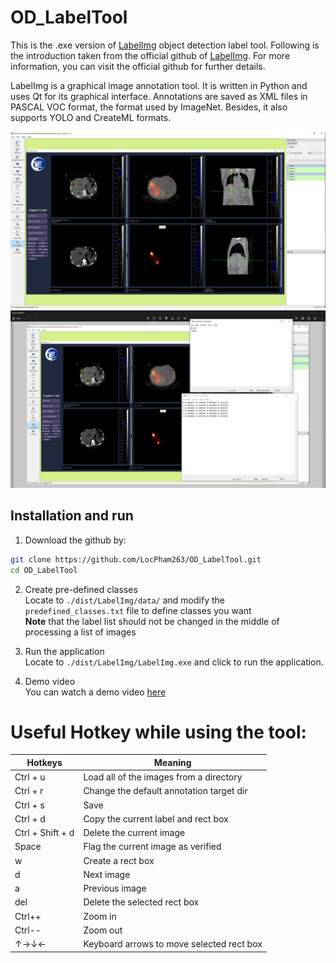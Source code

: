 # OD_LabelTool
This is the .exe version of [LabelImg](https://github.com/tzutalin/labelImg#build-from-source) object detection label tool. Following is the introduction taken from the official github of [LabelImg](https://github.com/tzutalin/labelImg#build-from-source). For more information, you can visit the official github for further details. <br>

LabelImg is a graphical image annotation tool. It is written in Python and uses Qt for its graphical interface. Annotations are saved as XML files in PASCAL VOC format, the format used by ImageNet. Besides, it also supports YOLO and CreateML formats.

[<img src="demo/img1.png" />](demo/img1.png)
[<img src="demo/img2.png" />](demo/img2.png)
  
## Installation and run
1. Download the github by:
``` bash
git clone https://github.com/LocPham263/OD_LabelTool.git
cd OD_LabelTool
```
2. Create pre-defined classes <br>
Locate to `./dist/LabelImg/data/` and modify the `predefined_classes.txt` file to define classes you want <br>
**Note** that the label list should not be changed in the middle of processing a list of images

3. Run the application <br>
Locate to `./dist/LabelImg/LabelImg.exe` and click to run the application.

4. Demo video <br>
You can watch a demo video [here](https://www.youtube.com/watch?v=p0nR2YsCY_U)

# Useful Hotkey while using the tool: 
|Hotkeys  | Meaning |
|---------|----------------------------------------|
|Ctrl + u | Load all of the images from a directory|
|Ctrl + r | Change the default annotation target dir|
|Ctrl + s | Save |
|Ctrl + d | Copy the current label and rect box|
|Ctrl + Shift + d | Delete the current image|
|Space    | Flag the current image as verified|
|w        | Create a rect box |
|d        | Next image |
|a        | Previous image |
|del      | Delete the selected rect box|
|Ctrl++   | Zoom in |
|Ctrl--   | Zoom out |
|↑→↓←     | Keyboard arrows to move selected rect box|


